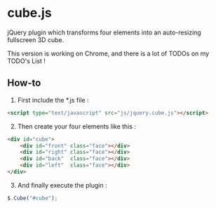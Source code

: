 cube.js
=======

jQuery plugin which transforms four elements into an auto-resizing fullscreen 3D cube.

This version is working on Chrome, and there is a lot of TODOs on my TODO's List ! 

How-to
------

1. First include the *.js file : 

```html
<script type="text/javascript" src="js/jquery.cube.js"></script>
```

2. Then create your four elements like this : 

```html
<div id="cube">
	<div id="front" class="face"></div>
	<div id="right" class="face"></div>
	<div id="back"  class="face"></div>
	<div id="left"  class="face"></div>
</div>
```

3. And finally execute the plugin : 

```js
$.Cube("#cube");
```